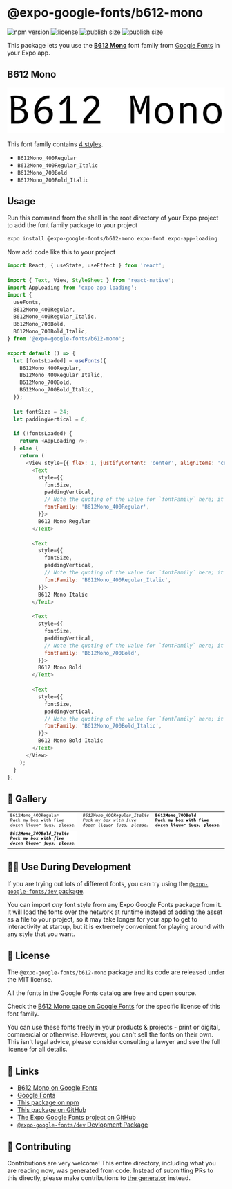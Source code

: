 # @expo-google-fonts/b612-mono

![npm version](https://flat.badgen.net/npm/v/@expo-google-fonts/b612-mono)
![license](https://flat.badgen.net/github/license/expo/google-fonts)
![publish size](https://flat.badgen.net/packagephobia/install/@expo-google-fonts/b612-mono)
![publish size](https://flat.badgen.net/packagephobia/publish/@expo-google-fonts/b612-mono)

This package lets you use the [**B612 Mono**](https://fonts.google.com/specimen/B612+Mono) font family from [Google Fonts](https://fonts.google.com/) in your Expo app.

## B612 Mono

![B612 Mono](./font-family.png)

This font family contains [4 styles](#-gallery).

- `B612Mono_400Regular`
- `B612Mono_400Regular_Italic`
- `B612Mono_700Bold`
- `B612Mono_700Bold_Italic`

## Usage

Run this command from the shell in the root directory of your Expo project to add the font family package to your project
```sh
expo install @expo-google-fonts/b612-mono expo-font expo-app-loading
```

Now add code like this to your project
```js
import React, { useState, useEffect } from 'react';

import { Text, View, StyleSheet } from 'react-native';
import AppLoading from 'expo-app-loading';
import {
  useFonts,
  B612Mono_400Regular,
  B612Mono_400Regular_Italic,
  B612Mono_700Bold,
  B612Mono_700Bold_Italic,
} from '@expo-google-fonts/b612-mono';

export default () => {
  let [fontsLoaded] = useFonts({
    B612Mono_400Regular,
    B612Mono_400Regular_Italic,
    B612Mono_700Bold,
    B612Mono_700Bold_Italic,
  });

  let fontSize = 24;
  let paddingVertical = 6;

  if (!fontsLoaded) {
    return <AppLoading />;
  } else {
    return (
      <View style={{ flex: 1, justifyContent: 'center', alignItems: 'center' }}>
        <Text
          style={{
            fontSize,
            paddingVertical,
            // Note the quoting of the value for `fontFamily` here; it expects a string!
            fontFamily: 'B612Mono_400Regular',
          }}>
          B612 Mono Regular
        </Text>

        <Text
          style={{
            fontSize,
            paddingVertical,
            // Note the quoting of the value for `fontFamily` here; it expects a string!
            fontFamily: 'B612Mono_400Regular_Italic',
          }}>
          B612 Mono Italic
        </Text>

        <Text
          style={{
            fontSize,
            paddingVertical,
            // Note the quoting of the value for `fontFamily` here; it expects a string!
            fontFamily: 'B612Mono_700Bold',
          }}>
          B612 Mono Bold
        </Text>

        <Text
          style={{
            fontSize,
            paddingVertical,
            // Note the quoting of the value for `fontFamily` here; it expects a string!
            fontFamily: 'B612Mono_700Bold_Italic',
          }}>
          B612 Mono Bold Italic
        </Text>
      </View>
    );
  }
};

```

## 🔡 Gallery


||||
|-|-|-|
|![B612Mono_400Regular](./B612Mono_400Regular.ttf.png)|![B612Mono_400Regular_Italic](./B612Mono_400Regular_Italic.ttf.png)|![B612Mono_700Bold](./B612Mono_700Bold.ttf.png)||
|![B612Mono_700Bold_Italic](./B612Mono_700Bold_Italic.ttf.png)||||


## 👩‍💻 Use During Development

If you are trying out lots of different fonts, you can try using the [`@expo-google-fonts/dev` package](https://github.com/expo/google-fonts/tree/master/font-packages/dev#readme).

You can import *any* font style from any Expo Google Fonts package from it. It will load the fonts
over the network at runtime instead of adding the asset as a file to your project, so it may take longer
for your app to get to interactivity at startup, but it is extremely convenient
for playing around with any style that you want.

## 📖 License

The `@expo-google-fonts/b612-mono` package and its code are released under the MIT license.

All the fonts in the Google Fonts catalog are free and open source.

Check the [B612 Mono page on Google Fonts](https://fonts.google.com/specimen/B612+Mono) for the specific license of this font family.

You can use these fonts freely in your products & projects - print or digital, commercial or otherwise. However, you can't sell the fonts on their own. This isn't legal advice, please consider consulting a lawyer and see the full license for all details.

## 🔗 Links

- [B612 Mono on Google Fonts](https://fonts.google.com/specimen/B612+Mono)
- [Google Fonts](https://fonts.google.com/)
- [This package on npm](https://www.npmjs.com/package/@expo-google-fonts/b612-mono)
- [This package on GitHub](https://github.com/expo/google-fonts/tree/master/font-packages/b612-mono)
- [The Expo Google Fonts project on GitHub](https://github.com/expo/google-fonts)
- [`@expo-google-fonts/dev` Devlopment Package](https://github.com/expo/google-fonts/tree/master/font-packages/dev)

## 🤝 Contributing

Contributions are very welcome! This entire directory, including what you are reading now, was generated from code. Instead of submitting PRs to this directly, please make contributions to [the generator](https://github.com/expo/google-fonts/tree/master/packages/generator) instead.
